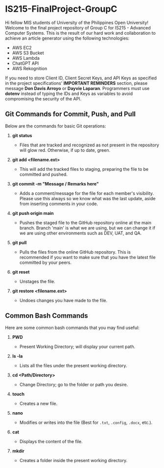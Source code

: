 # IS215-FinalProject-GroupC


Hi fellow MIS students of University of the Philippines Open University! Welcome to the final project repository of Group C for IS215 - Advanced Computer Systems. This is the result of our hard work and collaboration to achieve an article generator using the following technologies:

- AWS EC2
- AWS S3 Bucket
- AWS Lambda
- ChatGPT API
- AWS Rekognition

If you need to store Client ID, Client Secret Keys, and API Keys as specified in the project specifications' **IMPORTANT REMINDERS** section, please message **Don Davis Arroyo** or **Dayvie Laparan**. Programmers must use **dotenv** instead of typing the IDs and Keys as variables to avoid compromising the security of the API.

## Git Commands for Commit, Push, and Pull

Below are the commands for basic Git operations:

1. **git status**
   - Files that are tracked and recognized as not present in the repository will glow red. Otherwise, if up to date, green.

2. **git add <filename.ext>**
   - This will add the tracked files to staging, preparing the file to be committed and pushed.

3. **git commit -m "Message / Remarks here"**
   - Adds a comment/message for the file for each member's visibility. Please use this always so we know what was the last update, aside from inserting comments in your code.

4. **git push origin main**
   - Pushes the staged file to the GitHub repository online at the main branch. Branch 'main' is what we are using, but we can change it if we are using other environments such as DEV, UAT, and QA.

5. **git pull**
   - Pulls the files from the online GitHub repository. This is recommended if you want to make sure that you have the latest file committed by your peers.

6. **git reset**
   - Unstages the file.

7. **git restore <filename.ext>**
   - Undoes changes you have made to the file.

## Common Bash Commands

Here are some common bash commands that you may find useful:

1. **PWD**
   - Present Working Directory; will display your current path.

2. **ls -la**
   - Lists all the files under the present working directory.

3. **cd <Path/Directory>**
   - Change Directory; go to the folder or path you desire.

4. **touch <filename or filename.ext>**
   - Creates a new file.

5. **nano <filename or filename.ext>**
   - Modifies or writes into the file (Best for `.txt`, `.config`, `.docx`, etc.).

6. **cat <filename or filename.ext>**
   - Displays the content of the file.

7. **mkdir <Folder Name>**
   - Creates a folder inside the present working directory.
